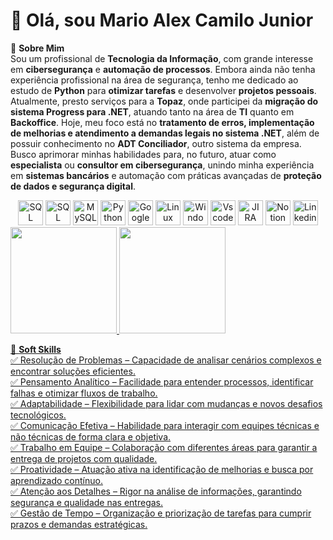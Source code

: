 # 👋 Olá, sou Mario Alex Camilo Junior

🚀 **Sobre Mim**  
Sou um profissional de **Tecnologia da Informação**, com grande interesse em **cibersegurança** e **automação de processos**. Embora ainda não tenha experiência profissional na área de segurança, tenho me dedicado ao estudo de **Python** para **otimizar tarefas** e desenvolver **projetos pessoais**. 
Atualmente, presto serviços para a **Topaz**, onde participei da **migração do sistema Progress para .NET**, atuando tanto na área de **TI** quanto em **Backoffice**. Hoje, meu foco está no **tratamento de erros, implementação de melhorias e atendimento a demandas legais no sistema .NET**, além de possuir conhecimento no **ADT Conciliador**, outro sistema da empresa.  
Busco aprimorar minhas habilidades para, no futuro, atuar como **especialista** ou **consultor em cibersegurança**, unindo minha experiência em **sistemas bancários** e automação com práticas avançadas de **proteção de dados e segurança digital**.   

    
  
 <div align="center">
    <!-- Bancos de Dados -->
    <img alt="SQL" height="40" src="https://cdn.jsdelivr.net/gh/devicons/devicon@latest/icons/sqldeveloper/sqldeveloper-original.svg">
    <img alt="SQL Server" height="40" src="https://cdn.jsdelivr.net/gh/devicons/devicon@latest/icons/microsoftsqlserver/microsoftsqlserver-original.svg" />
    <img alt="MySQL" height="40" src="https://cdn.jsdelivr.net/gh/devicons/devicon@latest/icons/mysql/mysql-original.svg" />   
    <!-- Linguagens -->
    <img alt="Python" height="40" src="https://cdn.jsdelivr.net/gh/devicons/devicon@latest/icons/python/python-original.svg">
    <!-- Cloud & Infraestrutura -->
    <img alt="Google Cloud" height="40" src="https://cdn.jsdelivr.net/gh/devicons/devicon@latest/icons/googlecloud/googlecloud-original.svg" />
    <img alt="Linux" height="40" src="https://cdn.jsdelivr.net/gh/devicons/devicon@latest/icons/linux/linux-original.svg" />
    <img alt="Windows" height="40" src="https://cdn.jsdelivr.net/gh/devicons/devicon@latest/icons/windows11/windows11-original.svg" />
    <!-- Ferramentas -->
    <img alt="Vscode" height="40" src="https://cdn.jsdelivr.net/gh/devicons/devicon@latest/icons/vscode/vscode-original.svg" />
    <img alt="JIRA" height="40" src="https://cdn.jsdelivr.net/gh/devicons/devicon@latest/icons/jira/jira-original.svg" />
    <img alt="Notion" height="40" src="https://cdn.jsdelivr.net/gh/devicons/devicon@latest/icons/notion/notion-original.svg" />
    <!-- Redes Sociais -->
    <img alt="Linkedin" height="40" src="https://cdn.jsdelivr.net/gh/devicons/devicon@latest/icons/linkedin/linkedin-original.svg" />
</div> 

<div>
  <a href="https://github.com/inimigodobowser">
  <img height="170em" src="https://github-readme-stats.vercel.app/api?username=inimigodobowser&show_icons=true&theme=dark&include_all_commits=true&count_private=true"/>
  <img height="170em" src="https://github-readme-stats.vercel.app/api/top-langs/?username=inimigodobowser&layout=compact&langs_count=16&theme=dark"/>
</div>  




    


  

🧠 **Soft Skills**  
✅ Resolução de Problemas – Capacidade de analisar cenários complexos e encontrar soluções eficientes.  
✅ Pensamento Analítico – Facilidade para entender processos, identificar falhas e otimizar fluxos de trabalho.  
✅ Adaptabilidade – Flexibilidade para lidar com mudanças e novos desafios tecnológicos.  
✅ Comunicação Efetiva – Habilidade para interagir com equipes técnicas e não técnicas de forma clara e objetiva.  
✅ Trabalho em Equipe – Colaboração com diferentes áreas para garantir a entrega de projetos com qualidade.  
✅ Proatividade – Atuação ativa na identificação de melhorias e busca por aprendizado contínuo.  
✅ Atenção aos Detalhes – Rigor na análise de informações, garantindo segurança e qualidade nas entregas.  
✅ Gestão de Tempo – Organização e priorização de tarefas para cumprir prazos e demandas estratégicas.  
  
